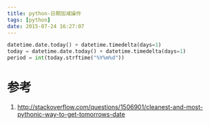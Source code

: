 ```yaml
---
title: python-日期加减操作
tags: [python]
date: 2015-07-24 16:27:07
---
```


```python
datetime.date.today() + datetime.timedelta(days=1)
today = datetime.date.today() + datetime.timedelta(days=1)
period = int(today.strftime("%Y%m%d"))
```

# 参考

1.  <http://stackoverflow.com/questions/1506901/cleanest-and-most-pythonic-way-to-get-tomorrows-date>
